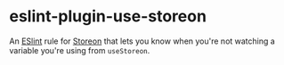 # eslint-plugin-use-storeon

An [ESlint](https://eslint.org/) rule for [Storeon](https://github.com/storeon/storeon) that lets you know when you're not watching a variable you're using from `useStoreon`.
